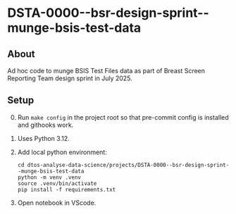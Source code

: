 # DSTA-0000--bsr-design-sprint--munge-bsis-test-data

## About

Ad hoc code to munge BSIS Test Files data as part of Breast Screen Reporting Team design sprint in July 2025.

## Setup

0. Run `make config` in the project root so that pre-commit config is installed and githooks work.
1. Uses Python 3.12.
2. Add local python environment:

    ```shell
    cd dtos-analyse-data-science/projects/DSTA-0000--bsr-design-sprint--munge-bsis-test-data
    python -m venv .venv
    source .venv/bin/activate
    pip install -f requirements.txt
    ```

3. Open notebook in VScode.
